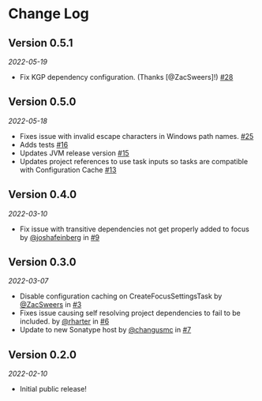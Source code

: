 # Change Log

## Version 0.5.1

_2022-05-19_

* Fix KGP dependency configuration. (Thanks [@ZacSweers]!) [#28](https://github.com/dropbox/focus/pull/28)

## Version 0.5.0

_2022-05-18_

* Fixes issue with invalid escape characters in Windows path names. [#25](https://github.com/dropbox/focus/issues/25)
* Adds tests [#16](https://github.com/dropbox/focus/pull/16)
* Updates JVM release version [#15](https://github.com/dropbox/focus/pull/15)
* Updates project references to use task inputs so tasks are compatible with Configuration Cache [#13](https://github.com/dropbox/focus/pull/13)

## Version 0.4.0

_2022-03-10_

* Fix issue with transitive dependencies not get properly added to focus by [@joshafeinberg](https://github.com/joshafeinberg) in [#9](https://github.com/dropbox/focus/pull/9)

## Version 0.3.0

_2022-03-07_

* Disable configuration caching on CreateFocusSettingsTask by [@ZacSweers](https://github.com/ZacSweers) in [#3](https://github.com/dropbox/focus/pull/3)
* Fixes issue causing self resolving project dependencies to fail to be included. by [@rharter](https://github.com/rharter) in [#6](https://github.com/dropbox/focus/pull/6)
* Update to new Sonatype host by [@changusmc](https://github.com/changusmc) in [#7](https://github.com/dropbox/focus/pull/7)

## Version 0.2.0

_2022-02-10_

* Initial public release!
